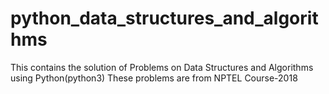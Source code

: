 # python_data_structures_and_algorithms
This contains the solution of Problems on Data Structures and Algorithms using Python(python3)
These problems are from NPTEL Course-2018
